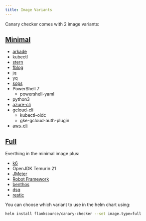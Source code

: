 ```yaml
---
title: Image Variants
---
```


Canary checker comes with 2 image variants:

## [Minimal](https://github.com/flanksource/canary-checker/blob/master/build/minimal/Dockerfile)

- [arkade](https://github.com/alexellis/arkade)
- kubectl
- [stern](https://github.com/stern/stern)
- [fblog](https://github.com/brocode/fblog)
- jq
- yq
- [sops](https://github.com//mozilla/sops)
- PowerShell 7
  - powershell-yaml
- python3
- [azure-cli](https://learn.microsoft.com/en-us/cli/azure/)
- [gcloud-cli](https://cloud.google.com/sdk/gcloud)
  - kubectl-oidc
  - gke-gcloud-auth-plugin
- [aws-cli](https://aws.amazon.com/cli/)

## [Full](https://github.com/flanksource/canary-checker/blob/master/build/full/Dockerfile)

Everthing in the minimal image plus:

- [k6](https://github.com/grafana/k6)
- OpenJDK Temurin 21
- [JMeter](https://jmeter.apache.org/)
- [Robot Framework](https://robotframework.org/)
- [benthos](https://benthos.dev)
- [dsq](https://github.com/multiprocessio/dsq)
- [restic](https://restic.net/)

You can choose which variant to use in the helm chart using:

```bash
helm install flanksource/canary-checker --set image.type=full
```
